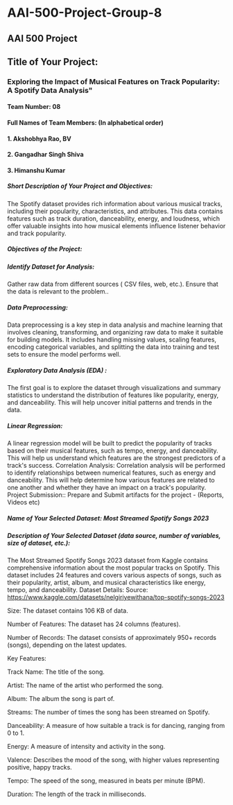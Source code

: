 # AAI-500-Project-Group-8
## AAI 500 Project 
## Title of Your Project: 
### Exploring the Impact of Musical Features on Track Popularity: A Spotify Data Analysis"



#### Team Number: 08

#### Full Names of Team Members: (In alphabetical order)
#### 1. Akshobhya Rao, BV 
#### 2. Gangadhar Singh Shiva 
#### 3. Himanshu Kumar



##### Short Description of Your Project and Objectives: 

The Spotify dataset provides rich information about various musical tracks, including their popularity, characteristics, and attributes. 
This data contains features such as track duration, danceability, energy, and loudness,
which offer valuable insights into how musical elements influence listener behavior and track popularity.

##### Objectives of the Project:

##### Identify Dataset for Analysis:
Gather raw data from different sources ( CSV files, web, etc.). Ensure that the data is relevant to the problem..

##### Data Preprocessing:
Data preprocessing is a key step in data analysis and machine learning that involves cleaning, transforming, and organizing raw data to make it suitable for building models. It includes handling missing values, scaling features, encoding categorical variables, and splitting the data into training and test sets to ensure the model performs well.

##### Exploratory Data Analysis (EDA) :
The first goal is to explore the dataset through visualizations and summary statistics to understand the distribution of features like popularity, energy, and danceability. This will help uncover initial patterns and trends in the data.

##### Linear Regression:
A linear regression model will be built to predict the popularity of tracks based on their musical features, such as tempo, energy, and danceability. This will help us understand which features are the strongest predictors of a track's success.
Correlation Analysis:
Correlation analysis will be performed to identify relationships between numerical features, such as energy and danceability. This will help determine how various features are related to one another and whether they have an impact on a track's popularity.
Project Submission::
Prepare and Submit artifacts for the project - (Reports, Videos etc)


##### Name of Your Selected Dataset: Most Streamed Spotify Songs 2023

##### Description of Your Selected Dataset (data source, number of variables, size of dataset, etc.): 

The Most Streamed Spotify Songs 2023 dataset from Kaggle contains comprehensive information about the most popular tracks on Spotify. This dataset includes 24 features and covers various aspects of songs, such as their popularity, artist, album, and musical characteristics like energy, tempo, and danceability.
Dataset Details:
Source: https://www.kaggle.com/datasets/nelgiriyewithana/top-spotify-songs-2023 

Size: The dataset contains 106 KB of data.

Number of Features: The dataset has 24 columns (features).

Number of Records: The dataset consists of approximately 950+ records (songs), depending on the latest updates.

Key Features:

Track Name: The title of the song.

Artist: The name of the artist who performed the song.

Album: The album the song is part of.

Streams: The number of times the song has been streamed on Spotify.

Danceability: A measure of how suitable a track is for dancing, ranging from 0 to 1.

Energy: A measure of intensity and activity in the song.

Valence: Describes the mood of the song, with higher values representing positive, happy tracks.

Tempo: The speed of the song, measured in beats per minute (BPM).

Duration: The length of the track in milliseconds.



